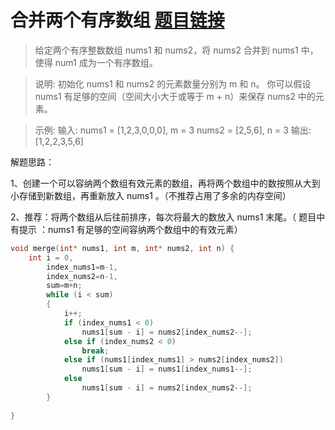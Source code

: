 ﻿# 合并两个有序数组 [题目链接](https://leetcode-cn.com/problems/merge-sorted-array/)

> 给定两个有序整数数组 nums1 和 nums2，将 nums2 合并到 nums1 中，使得 num1 成为一个有序数组。

>说明:
>初始化 nums1 和 nums2 的元素数量分别为 m 和 n。
你可以假设 nums1 有足够的空间（空间大小大于或等于 m + n）来保存 nums2 中的元素。

>示例:
>输入:
nums1 = [1,2,3,0,0,0], m = 3
nums2 = [2,5,6],       n = 3
输出: [1,2,2,3,5,6]

解题思路：

1、创建一个可以容纳两个数组有效元素的数组，再将两个数组中的数按照从大到小存储到新数组，再重新放入 nums1 。（不推荐占用了多余的内存空间）

2、推荐：将两个数组从后往前排序，每次将最大的数放入 nums1 末尾。（ 题目中有提示 ：nums1 有足够的空间容纳两个数组中的有效元素）
```c
void merge(int* nums1, int m, int* nums2, int n) {
	int i = 0,
		index_nums1=m-1,
		index_nums2=n-1,
		sum=m+n;
		while (i < sum)
		{
			i++;
			if (index_nums1 < 0)
				nums1[sum - i] = nums2[index_nums2--];
			else if (index_nums2 < 0)
				break;
			else if (nums1[index_nums1] > nums2[index_nums2])
				nums1[sum - i] = nums1[index_nums1--];
			else
				nums1[sum - i] = nums2[index_nums2--];
		}
	
}
```

